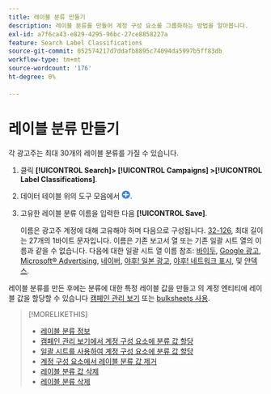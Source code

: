 ```yaml
---
title: 레이블 분류 만들기
description: 레이블 분류를 만들어 계정 구성 요소를 그룹화하는 방법을 알아봅니다.
exl-id: a7f6ca43-e829-4295-96bc-27ce8858227a
feature: Search Label Classifications
source-git-commit: 052574217d7ddafb8895c74094da5997b5ff83db
workflow-type: tm+mt
source-wordcount: '176'
ht-degree: 0%

---
```


# 레이블 분류 만들기

각 광고주는 최대 30개의 레이블 분류를 가질 수 있습니다.

1. 클릭 **[!UICONTROL Search]> [!UICONTROL Campaigns] >[!UICONTROL Label Classifications]**.

1. 데이터 테이블 위의 도구 모음에서 ![만들기](/help/search-social-commerce/assets/add.png "만들기").

1. 고유한 레이블 분류 이름을 입력한 다음 **[!UICONTROL Save]**.

   이름은 광고주 계정에 대해 고유해야 하며 다음으로 구성됩니다. [32-126](https://www.asciitable.com/), 최대 길이는 27개의 1바이트 문자입니다. 이름은 기존 보고서 열 또는 기존 일괄 시트 열의 이름과 같을 수 없습니다. 다음에 대한 일괄 시트 열 이름 참조: [바이두](/help/search-social-commerce/campaign-management/bulksheets/bulksheet-data-formats/bulksheet-data-baidu.md), [Google 광고](/help/search-social-commerce/campaign-management/bulksheets/bulksheet-data-formats/bulksheet-data-google.md), [Microsoft® Advertising](/help/search-social-commerce/campaign-management/bulksheets/bulksheet-data-formats/bulksheet-data-microsoft.md), [네이버](/help/search-social-commerce/campaign-management/bulksheets/bulksheet-data-formats/bulksheet-data-naver.md), [야후! 일본 광고](/help/search-social-commerce/campaign-management/bulksheets/bulksheet-data-formats/bulksheet-data-yahoo-japan.md), [야후! 네트워크 표시](/help/search-social-commerce/campaign-management/bulksheets/bulksheet-data-formats/bulksheet-data-yahoo-display-network.md), 및 [얀덱스](/help/search-social-commerce/campaign-management/bulksheets/bulksheet-data-formats/bulksheet-data-yandex.md).

레이블 분류를 만든 후에는 분류에 대한 특정 레이블 값을 만들고 의 계정 엔티티에 레이블 값을 할당할 수 있습니다 [캠페인 관리 보기](classification-values-assign-campaign-management.md) 또는 [bulksheets 사용](classification-values-assign-bulksheets.md).

>[!MORELIKETHIS]
>
>* [레이블 분류 정보](classification-about.md)
>* [캠페인 관리 보기에서 계정 구성 요소에 분류 값 할당](classification-values-assign-campaign-management.md)
>* [일괄 시트를 사용하여 계정 구성 요소에 분류 값 할당](classification-values-assign-bulksheets.md)
>* [계정 구성 요소에서 레이블 분류 값 제거](classification-values-remove.md)
>* [레이블 분류 값 삭제](classification-values-delete.md)
>* [레이블 분류 삭제](classification-delete.md)
